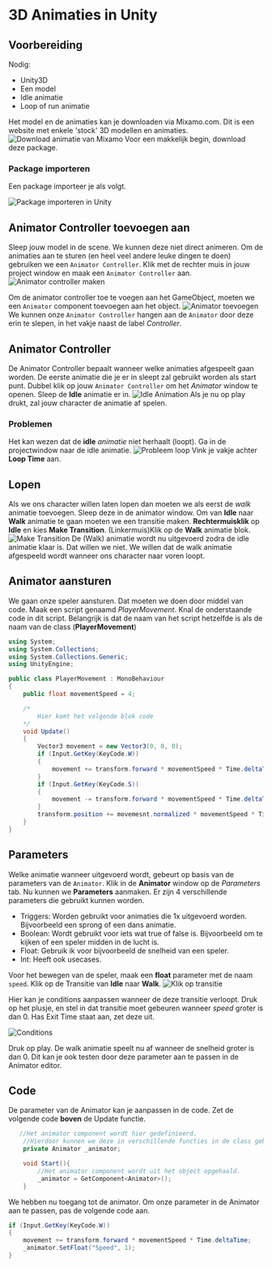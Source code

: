 # 3D Animaties in Unity

## Voorbereiding
Nodig: 
* Unity3D
* Een model
* Idle animatie
* Loop of run animatie

Het model en de animaties kan je downloaden via Mixamo.com. Dit is een website met enkele 'stock' 3D modellen en animaties. 
![Download animatie van Mixamo](images/Mixamo1.png)
Voor een makkelijk begin, download deze package. 

### Package importeren
Een package importeer je als volgt.

![Package importeren in Unity](images/ImportPackage.png)

## Animator Controller toevoegen aan 
Sleep jouw model in de scene.
We kunnen deze niet direct animeren. Om de animaties aan te sturen (en heel veel andere leuke dingen te doen) gebruiken we een `Animator Controller`. 
Klik met de rechter muis in jouw project window en maak een `Animator Controller` aan. 
![Animator controller maken](images/CreateAnimatorController.png)

Om de animator controller toe te voegen aan het GameObject, moeten we een `Animator` component toevoegen aan het object. 
![Animator toevoegen](images/AnimatorToevoegen.png)
We kunnen onze `Animator Controller` hangen aan de `Animator` door deze erin te slepen, in het vakje naast de label *Controller*.

## Animator Controller
De Animator Controller bepaalt wanneer welke animaties afgespeelt gaan worden. De eerste animatie die je er in sleept zal gebruikt worden als start punt. Dubbel klik op jouw `Animator Controller` om het *Animator* window te openen. Sleep de **Idle** animatie er in.
![Idle Animation]()
Als je nu op play drukt, zal jouw character de animatie af spelen.
### Problemen
Het kan wezen dat de __idle__ *animatie* niet herhaalt (loopt). Ga in de projectwindow naar de idle animatie. 
![Probleem loop](images/ProbleemLoop.png)
Vink je vakje achter **Loop Time** aan. 

## Lopen
Als we ons character willen laten lopen dan moeten we als eerst de *walk* animatie toevoegen. Sleep deze in de animator window. Om van **Idle** naar **Walk** animatie te gaan moeten we een transitie maken. __Rechtermuisklik__ op **Idle** en kies __Make Transition__. (Linkermuis)Klik op de **Walk** animatie blok.
![Make Transition](images/MakeTransition.png)
De (Walk) animatie wordt nu uitgevoerd zodra de idle animatie klaar is. Dat willen we niet. We willen dat de walk animatie afgespeeld wordt wanneer ons character naar voren loopt. 

## Animator aansturen
We gaan onze speler aansturen. Dat moeten we doen door middel van code. Maak een script genaamd *PlayerMovement*. Knal de onderstaande code in dit script. Belangrijk is dat de naam van het script hetzelfde is als de naam van de class (**PlayerMovement**)
```C#
using System;
using System.Collections;
using System.Collections.Generic;
using UnityEngine;

public class PlayerMovement : MonoBehaviour
{
    public float movementSpeed = 4;

    /*
        Hier komt het volgende blok code
    */
    void Update()
    {
        Vector3 movement = new Vector3(0, 0, 0);
        if (Input.GetKey(KeyCode.W))
        {
            movement += transform.forward * movementSpeed * Time.deltaTime;
        }
        if (Input.GetKey(KeyCode.S))
        {
            movement -= transform.forward * movementSpeed * Time.deltaTime;
        }
        transform.position += movemesnt.normalized * movementSpeed * Time.deltaTime;
    }
}
```

## Parameters
Welke animatie wanneer uitgevoerd wordt, gebeurt op basis van de parameters van de `Animator`. Klik in de __Animator__ window op de *Parameters* tab. Nu kunnen we __Parameters__ aanmaken. 
Er zijn 4 verschillende parameters die gebruikt kunnen worden.
* Triggers: Worden gebruikt voor animaties die 1x uitgevoerd worden. Bijvoorbeeld een sprong of een dans animatie. 
* Boolean: Wordt gebruikt voor iets wat true of false is. Bijvoorbeeld om te kijken of een speler midden in de lucht is.
* Float: Gebruik ik voor bijvoorbeeld de snelheid van een speler.
* Int: Heeft ook usecases. 

Voor het bewegen van de speler, maak een **float** parameter met de naam `speed`. 
Klik op de Transitie van **Idle** naar **Walk**. 
![Klik op transitie](images/ClickOpTransition.png)

Hier kan je conditions aanpassen wanneer de deze transitie verloopt. Druk op het plusje, en stel in dat transitie moet gebeuren wanneer *speed* groter is dan 0. 
Has Exit Time staat aan, zet deze uit. 

![Conditions](images/Conditions.png)

Druk op play. De walk animatie speelt nu af wanneer de snelheid groter is dan 0. Dit kan je ook testen door deze parameter aan te passen in de Animator editor. 

## Code 
De parameter van de Animator kan je aanpassen in de code. Zet de volgende code __boven__ de Update functie. 

```C#
   //Het animator component wordt hier gedefinieerd. 
    //Hierdoor kunnen we deze in verschillende functies in de class gebruiken.
    private Animator _animator;

    void Start(){
        //Het animator component wordt uit het object opgehaald.
        _animator = GetComponent<Animator>();
    }
```

We hebben nu toegang tot de animator. Om onze parameter in de Animator aan te passen, pas de volgende code aan.

```C#
if (Input.GetKey(KeyCode.W))
{
    movement += transform.forward * movementSpeed * Time.deltaTime;
    _animator.SetFloat("Speed", 1);
}
```